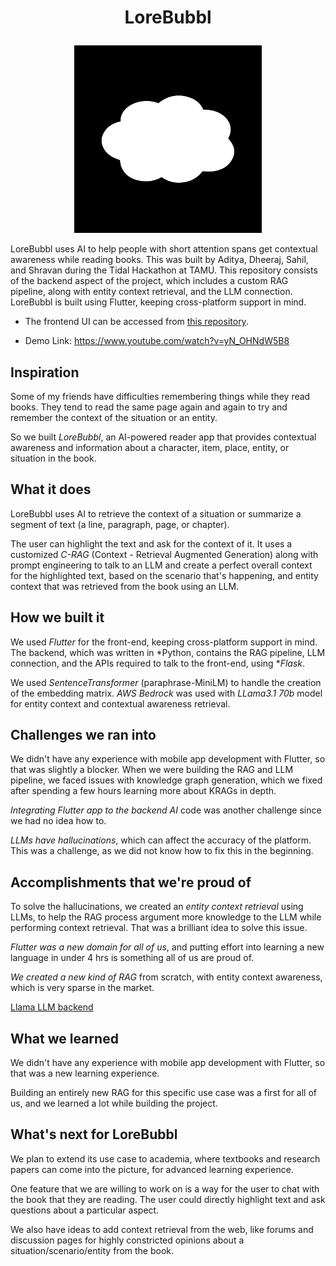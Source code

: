 # <p align="center">LoreBubbl</p>
<p align="center">
  <img src="assets/app_icon.png" alt="LoreBubbl Logo" width="300"/>
</p>

LoreBubbl uses AI to help people with short attention spans get contextual awareness while reading books. This was built by Aditya, Dheeraj, Sahil, and Shravan during the Tidal Hackathon at TAMU. This repository consists of the backend aspect of the project, which includes a custom RAG pipeline, along with entity context retrieval, and the LLM connection. LoreBubbl is built using Flutter, keeping cross-platform support in mind.

- The frontend UI can be accessed from [this repository][1].

- Demo Link: https://www.youtube.com/watch?v=yN_OHNdW5B8 

## Inspiration
Some of my friends have difficulties remembering things while they read books. They tend to read the same page again and again to try and remember the context of the situation or an entity.

So we built *LoreBubbl*, an AI-powered reader app that provides contextual awareness and information about a character, item, place, entity, or situation in the book.

## What it does
LoreBubbl uses AI to retrieve the context of a situation or summarize a segment of text (a line, paragraph, page, or chapter).

The user can highlight the text and ask for the context of it. It uses a customized *C-RAG* (Context - Retrieval Augmented Generation) along with prompt engineering to talk to an LLM and create a perfect overall context for the highlighted text, based on the scenario that's happening, and entity context that was retrieved from the book using an LLM.

## How we built it
We used *Flutter* for the front-end, keeping cross-platform support in mind. The backend, which was written in *Python, contains the RAG pipeline, LLM connection, and the APIs required to talk to the front-end, using **Flask*.

We used *SentenceTransformer* (paraphrase-MiniLM) to handle the creation of the embedding matrix. *AWS Bedrock* was used with *LLama3.1 70b* model for entity context and contextual awareness retrieval.

## Challenges we ran into
We didn't have any experience with mobile app development with Flutter, so that was slightly a blocker. When we were building the RAG and LLM pipeline, we faced issues with knowledge graph generation, which we fixed after spending a few hours learning more about KRAGs in depth.

*Integrating Flutter app to the backend AI* code was another challenge since we had no idea how to.

*LLMs have hallucinations*, which can affect the accuracy of the platform. This was a challenge, as we did not know how to fix this in the beginning.

## Accomplishments that we're proud of
To solve the hallucinations, we created an *entity context retrieval* using LLMs, to help the RAG process argument more knowledge to the LLM while performing context retrieval. That was a brilliant idea to solve this issue.

*Flutter was a new domain for all of us*, and putting effort into learning a new language in under 4 hrs is something all of us are proud of.

*We created a new kind of RAG* from scratch, with entity context awareness, which is very sparse in the market.

[Llama LLM backend](https://github.com/reddheeraj/Text-Referencer)

## What we learned
We didn't have any experience with mobile app development with Flutter, so that was a new learning experience.

Building an entirely new RAG for this specific use case was a first for all of us, and we learned a lot while building the project.

## What's next for LoreBubbl
We plan to extend its use case to academia, where textbooks and research papers can come into the picture, for advanced learning experience.

One feature that we are willing to work on is a way for the user to chat with the book that they are reading. The user could directly highlight text and ask questions about a particular aspect.

We also have ideas to add context retrieval from the web, like forums and discussion pages for highly constricted opinions about a situation/scenario/entity from the book.


[1]: https://github.com/pseudou/eReader-app


<!-- A quick POC that I built. you can highlight a line or bunch of lines in an ebook online and you will be able to see similar text/context on a pop-up, from the previous pages of the book. -->

